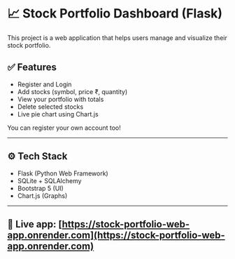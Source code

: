 # 📈 Stock Portfolio Dashboard (Flask)

This project is a web application that helps users manage and visualize their stock portfolio.

## ✅ Features

- Register and Login
- Add stocks (symbol, price ₹, quantity)
- View your portfolio with totals
- Delete selected stocks
- Live pie chart using Chart.js


You can register your own account too!

---

## ⚙️ Tech Stack

- Flask (Python Web Framework)
- SQLite + SQLAlchemy
- Bootstrap 5 (UI)
- Chart.js (Graphs)

---
**🔗 Live app:** [https://stock-portfolio-web-app.onrender.com](https://stock-portfolio-web-app.onrender.com)
---



